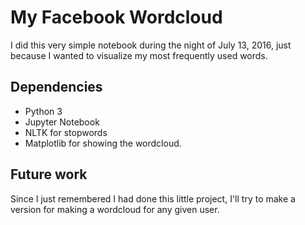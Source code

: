 # My Facebook Wordcloud
I did this very simple notebook during the night of July 13, 2016, just because I wanted to visualize my most frequently used words.

## Dependencies

- Python 3
- Jupyter Notebook
- NLTK for stopwords
- Matplotlib for showing the wordcloud.



## Future work

Since I just remembered I had done this little project, I'll try to make a version for making a wordcloud for any given user.